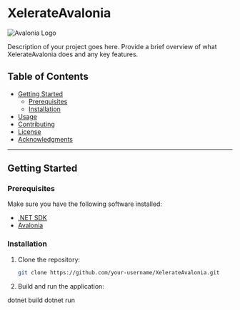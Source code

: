 # XelerateAvalonia

![Avalonia Logo](https://www.avaloniaui.net/images/avalonia-banner.png)

Description of your project goes here. Provide a brief overview of what XelerateAvalonia does and any key features.

## Table of Contents

- [Getting Started](#getting-started)
  - [Prerequisites](#prerequisites)
  - [Installation](#installation)
- [Usage](#usage)
- [Contributing](#contributing)
- [License](#license)
- [Acknowledgments](#acknowledgments)

---

## Getting Started

### Prerequisites

Make sure you have the following software installed:

- [.NET SDK](https://dotnet.microsoft.com/download)
- [Avalonia](https://avaloniaui.net/docs/getting-started/install)

### Installation

1. Clone the repository:

   ```bash
   git clone https://github.com/your-username/XelerateAvalonia.git

2. Build and run the application:

  dotnet build
  dotnet run
